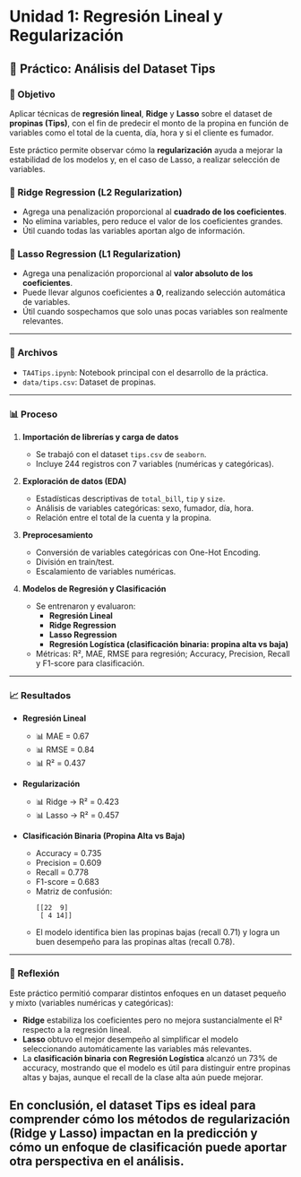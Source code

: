 # Unidad 1: Regresión Lineal y Regularización

## 📌 Práctico: Análisis del Dataset Tips

### 🎯 Objetivo
Aplicar técnicas de **regresión lineal**, **Ridge** y **Lasso** sobre el dataset de **propinas (Tips)**, con el fin de predecir el monto de la propina en función de variables como el total de la cuenta, día, hora y si el cliente es fumador.  

Este práctico permite observar cómo la **regularización** ayuda a mejorar la estabilidad de los modelos y, en el caso de Lasso, a realizar selección de variables.

### 🔹 Ridge Regression (L2 Regularization)
- Agrega una penalización proporcional al **cuadrado de los coeficientes**.  
- No elimina variables, pero reduce el valor de los coeficientes grandes.  
- Útil cuando todas las variables aportan algo de información.  

### 🔹 Lasso Regression (L1 Regularization)
- Agrega una penalización proporcional al **valor absoluto de los coeficientes**.  
- Puede llevar algunos coeficientes a **0**, realizando selección automática de variables.  
- Útil cuando sospechamos que solo unas pocas variables son realmente relevantes.  

---

### 📂 Archivos
- `TA4Tips.ipynb`: Notebook principal con el desarrollo de la práctica.  
- `data/tips.csv`: Dataset de propinas.  

---

### 📊 Proceso
1. **Importación de librerías y carga de datos**  
   - Se trabajó con el dataset `tips.csv` de `seaborn`.  
   - Incluye 244 registros con 7 variables (numéricas y categóricas).  

2. **Exploración de datos (EDA)**  
   - Estadísticas descriptivas de `total_bill`, `tip` y `size`.  
   - Análisis de variables categóricas: sexo, fumador, día, hora.  
   - Relación entre el total de la cuenta y la propina.  

3. **Preprocesamiento**  
   - Conversión de variables categóricas con One-Hot Encoding.  
   - División en train/test.  
   - Escalamiento de variables numéricas.  

4. **Modelos de Regresión y Clasificación**  
   - Se entrenaron y evaluaron:
     - **Regresión Lineal**
     - **Ridge Regression**
     - **Lasso Regression**
     - **Regresión Logística (clasificación binaria: propina alta vs baja)**  
   - Métricas: R², MAE, RMSE para regresión; Accuracy, Precision, Recall y F1-score para clasificación.  

---

### 📈 Resultados
- **Regresión Lineal**
  - 📊 MAE = 0.67  
  - 📊 RMSE = 0.84  
  - 📊 R² = 0.437  

- **Regularización**
  - 📊 Ridge → R² = 0.423  
  - 📊 Lasso → R² = 0.457  

- **Clasificación Binaria (Propina Alta vs Baja)**
  - Accuracy = 0.735  
  - Precision = 0.609  
  - Recall = 0.778  
  - F1-score = 0.683  
  - Matriz de confusión:
    ```
    [[22  9]
     [ 4 14]]
    ```
  - El modelo identifica bien las propinas bajas (recall 0.71) y logra un buen desempeño para las propinas altas (recall 0.78).  

---

### 🚀 Reflexión
Este práctico permitió comparar distintos enfoques en un dataset pequeño y mixto (variables numéricas y categóricas):  
- **Ridge** estabiliza los coeficientes pero no mejora sustancialmente el R² respecto a la regresión lineal.  
- **Lasso** obtuvo el mejor desempeño al simplificar el modelo seleccionando automáticamente las variables más relevantes.  
- La **clasificación binaria con Regresión Logística** alcanzó un 73% de accuracy, mostrando que el modelo es útil para distinguir entre propinas altas y bajas, aunque el recall de la clase alta aún puede mejorar.  

En conclusión, el dataset **Tips** es ideal para comprender cómo los métodos de regularización (Ridge y Lasso) impactan en la predicción y cómo un enfoque de clasificación puede aportar otra perspectiva en el análisis.  
---

